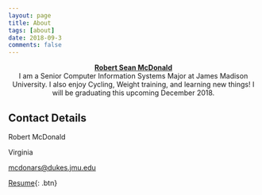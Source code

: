 ```yaml
---
layout: page
title: About
tags: [about]
date: 2018-09-3
comments: false
---
```

    
<center><a href="http://github.com/mcdonars"><b>Robert Sean McDonald</b></a></center>
<center> I am a Senior Computer Information Systems Major at James Madison University. I also enjoy Cycling, Weight training, and learning new things! I will be graduating this upcoming December 2018.</center>

## Contact Details


<p>Robert McDonald</p>
<p>Virginia</p>
<a href="mailto:mcdonars@dukes.jmu.edu">mcdonars@dukes.jmu.edu</a>

[Resume](https://github.com/mcdonars/mcdonars.github.io/blob/master/mcdonars_resume.pdf){: .btn}

